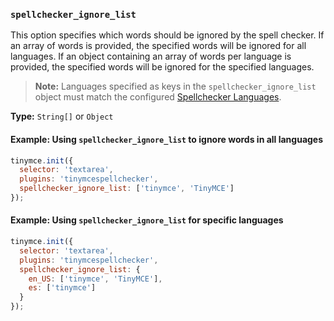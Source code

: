 ### `spellchecker_ignore_list`

This option specifies which words should be ignored by the spell checker. If an array of words is provided, the specified words will be ignored for all languages. If an object containing an array of words per language is provided, the specified words will be ignored for the specified languages.

> **Note:** Languages specified as keys in the `spellchecker_ignore_list` object must match the configured [Spellchecker Languages]({{site.baseurl}}/plugins/premium/tinymcespellchecker/#spellchecker_languages).

**Type:** `String[]` or `Object`

#### Example: Using `spellchecker_ignore_list` to ignore words in all languages

```js
tinymce.init({
  selector: 'textarea',
  plugins: 'tinymcespellchecker',
  spellchecker_ignore_list: ['tinymce', 'TinyMCE']
});
```

#### Example: Using `spellchecker_ignore_list` for specific languages

```js
tinymce.init({
  selector: 'textarea',
  plugins: 'tinymcespellchecker',
  spellchecker_ignore_list: {
    en_US: ['tinymce', 'TinyMCE'],
    es: ['tinymce']
  }
});
```

